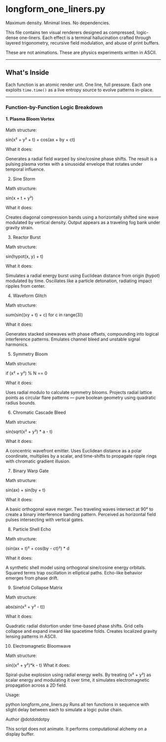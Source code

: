 # longform_one_liners.py

Maximum density. Minimal lines. No dependencies.

This file contains ten visual renderers designed as compressed, logic-dense one-liners. Each effect is a terminal hallucination crafted through layered trigonometry, recursive field modulation, and abuse of print buffers.

These are not animations. These are physics experiments written in ASCII.

---

## What's Inside

Each function is an atomic render unit. One line, full pressure. Each one exploits `time.time()` as a live entropy source to evolve patterns in-place.

---

### Function-by-Function Logic Breakdown

#### 1. Plasma Bloom Vortex

Math structure:

sin(x² + y² + t) + cos(ax + by + ct)

What it does:

Generates a radial field warped by sine/cosine phase shifts. The result is a pulsing plasma vortex with a sinusoidal envelope that rotates under temporal influence.

2. Sine Storm

Math structure:

sin(x + t + y²)

What it does:

Creates diagonal compression bands using a horizontally shifted sine wave modulated by vertical density. Output appears as a traveling fog bank under gravity strain.

3. Reactor Burst

Math structure:

sin(hypot(x, y) + t)

What it does:

Simulates a radial energy burst using Euclidean distance from origin (hypot) modulated by time. Oscillates like a particle detonation, radiating impact ripples from center.

4. Waveform Glitch

Math structure:

sum(sin((xy + t) + c) for c in range(3))

What it does:

Generates stacked sinewaves with phase offsets, compounding into logical interference patterns. Emulates channel bleed and unstable signal harmonics.

5. Symmetry Bloom

Math structure:

if (x² + y²) % N == 0

What it does:

Uses radial modulo to calculate symmetry blooms. Projects radial lattice points as circular flare patterns — pure boolean geometry using quadratic radius bounds.

6. Chromatic Cascade Bleed

Math structure:

sin(sqrt(x² + y²) * a - t)

What it does:

A concentric wavefront emitter. Uses Euclidean distance as a polar coordinate, multiplies by a scalar, and time-shifts to propagate ripple rings with chromatic gradient illusion.

7. Binary Warp Gate

Math structure:

sin(ax) + sin(by + t)

What it does:

A basic orthogonal wave merger. Two traveling waves intersect at 90° to create a binary interference banding pattern. Perceived as horizontal field pulses intersecting with vertical gates.

8. Particle Shell Echo

Math structure:

(sin(ax + t)² + cos(by - ct)²) * d

What it does:

A synthetic shell model using orthogonal sine/cosine energy orbitals. Squared terms trap oscillation in elliptical paths. Echo-like behavior emerges from phase drift.

9. Sinefold Collapse Matrix

Math structure:

abs(sin(x² + y² - t))

What it does:

Quadratic radial distortion under time-based phase shifts. Grid cells collapse and expand inward like spacetime folds. Creates localized gravity lensing patterns in ASCII.

10. Electromagnetic Bloomwave

Math structure:

sin((x² + y²)*k - t)
What it does:

Spiral-pulse explosion using radial energy wells. By treating (x² + y²) as scalar energy and modulating it over time, it simulates electromagnetic propagation across a 2D field.

Usage:

python longform_one_liners.py
Runs all ten functions in sequence with slight delay between each to simulate a logic pulse chain.

Author
@dotdotdotpy

This script does not animate.
It performs computational alchemy on a display buffer.
